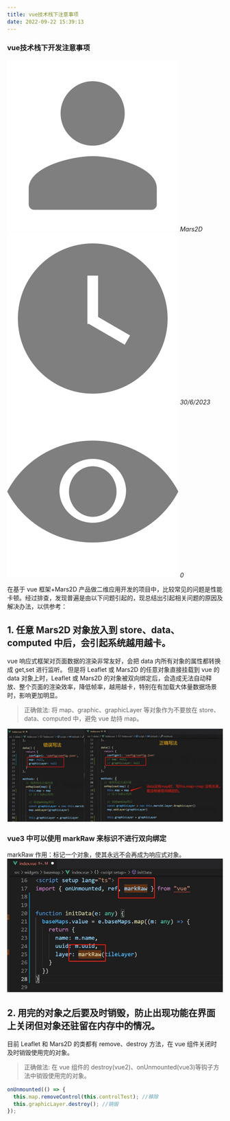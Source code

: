 ```yaml
---
title: vue技术栈下注意事项
date: 2022-09-22 15:39:13
---
```


<h3> vue技术栈下开发注意事项 </h3>

<img class='images' src="../public/icon/yonghu.svg" alt="来自依赖包的图片">
<i class='text'>Mars2D</i>
<img class='imagess' src="../public/icon/shijian.svg" alt="来自依赖包的图片">
<i class='text'>30/6/2023</i>
<img class='imagess' src="../public/icon/liulan.svg" alt="来自依赖包的图片">
<i class='text'>0</i>

在基于 vue 框架+Mars2D 产品做二维应用开发的项目中，比较常见的问题是性能卡顿。经过排查，发现普遍是由以下问题引起的，现总结出引起相关问题的原因及解决办法，以供参考：<br />

## 1. 任意 Mars2D 对象放入到 store、data、computed 中后，会引起系统越用越卡。

vue 响应式框架对页面数据的渲染非常友好，会把 data 内所有对象的属性都转换成 get,set 进行监听。 但是将 Leaflet 或 Mars2D 的任意对象直接挂载到 vue 的 data 对象上时，Leaflet 或 Mars2D 的对象被双向绑定后，会造成无法自动释放、整个页面的渲染效率，降低帧率，越用越卡，特别在有加载大体量数据场景时，影响更加明显。

> 正确做法: 将 map、graphic、graphicLayer 等对象作为不要放在 store、data、computed 中，避免 vue 劫持 map。

![配置图][1]

### vue3 中可以使用 markRaw 来标识不进行双向绑定

markRaw 作用：标记一个对象，使其永远不会再成为响应式对象。
![配置图][2]

## 2. 用完的对象之后要及时销毁，防止出现功能在界面上关闭但对象还驻留在内存中的情况。

目前 Leaflet 和 Mars2D 的类都有 remove、destroy 方法，在 vue 组件关闭时及时销毁使用完的对象。

> 正确做法: 在 vue 组件的 destroy(vue2)、onUnmounted(vue3)等钩子方法中销毁使用完的对象。

```js
onUnmounted(() => {
  this.map.removeControl(this.controlTest); //移除
  this.graphicLayer.destroy(); //销毁
});
```

[1]: ../public/image/issue-vue-data.jpg
[2]: ../public/image/issue-vue3-markRaw.jpg
